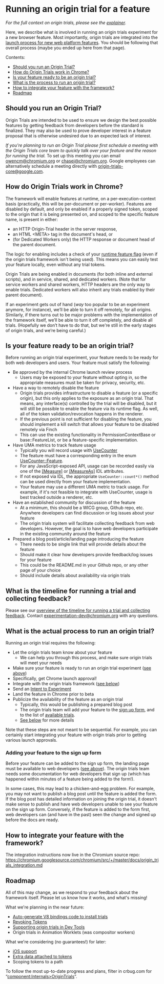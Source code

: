 # Running an origin trial for a feature

_For the full context on origin trials, please see the [explainer](explainer.md)._

Here, we describe what is involved in running an origin trials experiment for a new browser feature. Most importantly, origin trials are integrated into the [launch process for new web platform features](http://www.chromium.org/blink#launch-process). You should be following that overall process (maybe you ended up here from that page).

Contents:
- [Should you run an Origin Trial?](#should-you-run-an-origin-trial)
- [How do Origin Trials work in Chrome?](#how-do-origin-trials-work-in-chrome)
- [Is your feature ready to be an origin trial?](#is-your-feature-ready-to-be-an-origin-trial)
- [What is the process to run an origin trial?](#what-is-the-actual-process-to-run-an-origin-trial)
- [How to integrate your feature with the framework?](#how-to-integrate-your-feature-with-the-framework)
- [Roadmap](#roadmap)

## Should you run an Origin Trial?

Origin Trials are intended to be used to ensure we design the best possible features by getting feedback from developers before the standard is finalized. They may also be used to prove developer interest in a feature proposal that is otherwise undesired due to an expected lack of interest.

*If you're planning to run an Origin Trial please first schedule a meeting with the Origin Trials core team to quickly talk over your feature and the reason for running the trial.* To set up this meeting you can email owencm@chromium.org or chasej@chromium.org. Google employees can alternatively schedule a meeting directly with origin-trials-core@google.com.

## How do Origin Trials work in Chrome?

The framework will enable features at runtime, on a per-execution-context basis (practically, this will be per-document or per-worker). Features are disabled by default, and only be enabled if a properly signed token, scoped to the origin that it is being presented on, and scoped to the specific feature name, is present in either:

- an HTTP Origin-Trial header in the server response,
- an HTML \<META\> tag in the document's head, or
- (for Dedicated Workers only) the HTTP response or document head of the parent document.

The logic for enabling includes a check of your [runtime feature flag](http://dev.chromium.org/blink/runtime-enabled-features) (even if the origin trials framework isn't being used). This means you can easily test your feature locally, even without any trial tokens.

Origin Trials are being enabled in documents (for both inline and external scripts), and in service, shared, and dedicated workers. (Note that for service workers and shared workers, HTTP headers are the only way to enable trials. Dedicated workers will also inherit any trials enabled by their parent document).

If an experiment gets out of hand (*way* too popular to be an experiment anymore, for instance),  we’ll be able to turn it off remotely, for all origins. SImilarly, if there turns out to be major problems with the implementation of the framework itself, we’ll be able to turn it off completely, and disable all trials. (Hopefully we don’t have to do that, but we're still in the early stages of origin trials, and we’re being careful.)

## Is your feature ready to be an origin trial?

Before running an origin trial experiment, your feature needs to be ready for both web developers and users. Your feature must satisfy the following:
- Be approved by the internal Chrome launch review process
  - Users may be exposed to your feature without opting in, so the appropriate measures must be taken for privacy, security, etc.
- Have a way to remotely disable the feature
  - Origin trials provides infrastructure to disable a feature (or a specific origin), but this only applies to the exposure as an origin trial. That means, any interface(s) controlled by the trial will be disabled, but it will still be possible to enable the feature via its runtime flag. As well, all of the token validation/revocation happens in the renderer.
  - If the previous point is not sufficient for disabling the feature, you should implement a kill switch that allows your feature to be disabled remotely via Finch
  - This can use the existing functionality in PermissionContextBase or base::FeatureList, or be a feature-specific implementation.
- Have UMA metrics to track feature usage
  - Typically you will record usage with [UseCounter](https://code.google.com/p/chromium/codesearch#chromium/src/third_party/WebKit/Source/core/frame/UseCounter.h)
  - The feature must have a corresponding entry in the enum [UseCounter::Feature](https://code.google.com/p/chromium/codesearch#chromium/src/third_party/WebKit/Source/core/frame/UseCounter.h&q=%22enum%20Feature%22&sq=package:chromium&type=cs&l=65).
  - For any JavaScript-exposed API, usage can be recorded easily via one of the [\[Measure\]](https://chromium.googlesource.com/chromium/src/+/master/third_party/WebKit/Source/bindings/IDLExtendedAttributes.md#Measure-m_a_c) or [\[MeasureAs\]](https://chromium.googlesource.com/chromium/src/+/master/third_party/WebKit/Source/bindings/IDLExtendedAttributes.md#MeasureAs-m_a_c) IDL attributes.
  - If not exposed via IDL, the appropriate `UseCounter::count*()` method can be used directly from your feature implementation.
  - Your feature may use a different UMA metric to track usage. For example, if it's not feasible to integrate with UseCounter, usage is best tracked outside a renderer, etc.
- Have an established community for discussion of the feature
  - At a minimum, this should be a WICG group, Github repo, etc. Anywhere developers can find discussion or log issues about your feature
  - The origin trials system will facilitate collecting feedback from web developers. However, the goal is to have web developers participate in the existing community around the feature
- Prepared a blog post/article/landing page introducing the feature
  - There needs to be single link that will provide details about the feature
  - Should make it clear how developers provide feedback/log issues for your feature
  - This could be the README.md in your Github repo, or any other page of your choice
  - Should include details about availability via origin trials

## What is the timeline for running a trial and collecting feedback?
Please see our [overview of the timeline for running a trial and collecting feedback](https://docs.google.com/spreadsheets/d/1QVuhf96PZdnrfUQP4rRMhptkQPJe2K1EmJPuT6iS0a4/edit#gid=0). Contact experimentation-dev@chromium.org with any questions.

## What is the actual process to run an origin trial?

Running an origin trial requires the following:
- Let the origin trials team know about your feature
  - We can help you through this process, and make sure origin trials will meet your needs
- Make sure your feature is ready to run an origin trial experiment ([see above](#is-your-feature-ready-to-be-an-origin-trial))
 - Specifically, get Chrome launch approval!
- Integrate with the origin trials framework ([see below](#how-to-integrate-your-feature-with-the-framework))
- Send an [Intent to Experiment](http://www.chromium.org/blink#launch-process)
- Land the feature in Chrome prior to beta
- Publicize the availability of the feature as an origin trial
  - Typically, this would be publishing a prepared blog post
  - The origin trials team will add your feature to the [sign up form](https://bit.ly/OriginTrialSignup), and to the list of [available trials](available-trials.md).
  - [See below](#adding-your-feature-to-the-sign-up-form) for more details

Note that these steps are not meant to be sequential. For example, you can
certainly start integrating your feature with origin trials prior to getting
various launch approvals.

### Adding your feature to the sign up form

Before your feature can be added to the sign up form, the landing page must be available to web developers ([see above](#is-your-feature-ready-to-run-an-origin-trial)). The origin trials team needs some documentation for web developers that sign up (which has happened within minutes of a feature being added to the form!).

In some cases, this may lead to a chicken-and-egg problem. For example, you may not want to publish a blog post until the feature is added the form. If the blog post has detailed information on joining the origin trial, it doesn't make sense to publish and have web developers unable to see your feature on the sign up form. Conversely, if the feature is added to the form first, web developers can (and have in the past) seen the change and signed up before the docs are ready.


## How to integrate your feature with the framework?
The integration instructions now live in the Chromium source repo:
https://chromium.googlesource.com/chromium/src/+/master/docs/origin_trials_integration.md

## Roadmap
All of this may change, as we respond to your feedback about the framework itself. Please let us know how it works, and what's missing!

What we're planning in the near future:
- [Auto-generate V8 bindings code to install trials](https://bugs.chromium.org/p/chromium/issues/detail?id=615060)
- [Revoking Tokens](https://bugs.chromium.org/p/chromium/issues/detail?id=582042)
- [Supporting origin trials in Dev Tools](https://bugs.chromium.org/p/chromium/issues/detail?id=607555)
- Origin trials in Animation Worklets (was compositor workers)

What we're considering (no guarantees!) for later:
- [iOS support](https://bugs.chromium.org/p/chromium/issues/detail?id=582056)
- [Extra data attached to tokens](https://bugs.chromium.org/p/chromium/issues/detail?id=582060)
- Scoping tokens to a path

To follow the most up-to-date progress and plans, filter in crbug.com for “[component:Internals>OriginTrials](https://bugs.chromium.org/p/chromium/issues/list?q=component:Internals%3EOriginTrials)”.
